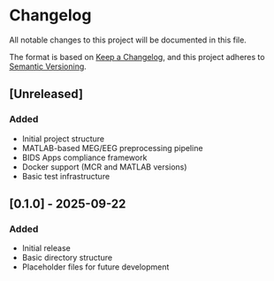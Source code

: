 # Changelog

All notable changes to this project will be documented in this file.

The format is based on [Keep a Changelog](https://keepachangelog.com/en/1.0.0/),
and this project adheres to [Semantic Versioning](https://semver.org/spec/v2.0.0.html).

## [Unreleased]

### Added
- Initial project structure
- MATLAB-based MEG/EEG preprocessing pipeline
- BIDS Apps compliance framework
- Docker support (MCR and MATLAB versions)
- Basic test infrastructure

## [0.1.0] - 2025-09-22

### Added
- Initial release
- Basic directory structure
- Placeholder files for future development
